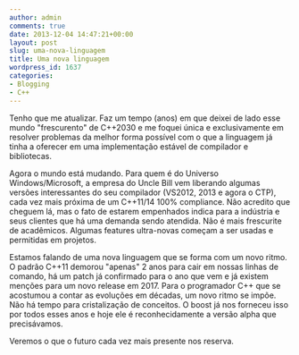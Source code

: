 ```yaml
---
author: admin
comments: true
date: 2013-12-04 14:47:21+00:00
layout: post
slug: uma-nova-linguagem
title: Uma nova linguagem
wordpress_id: 1637
categories:
- Blogging
- C++
---
```






Tenho que me atualizar. Faz um tempo (anos) em que deixei de lado esse mundo "frescurento" de C++2030 e me foquei única e exclusivamente em resolver problemas da melhor forma possível com o que a linguagem já tinha a oferecer em uma implementação estável de compilador e bibliotecas.

Agora o mundo está mudando. Para quem é do Universo Windows/Microsoft, a empresa do Uncle Bill vem liberando algumas versões interessantes do seu compilador (VS2012, 2013 e agora o CTP), cada vez mais próxima de um C++11/14 100% compliance. Não acredito que cheguem lá, mas o fato de estarem empenhados indica para a indústria e seus clientes que há uma demanda sendo atendida. Não é mais frescurite de acadêmicos. Algumas features ultra-novas começam a ser usadas e permitidas em projetos.

Estamos falando de uma nova linguagem que se forma com um novo ritmo. O padrão C++11 demorou "apenas" 2 anos para cair em nossas linhas de comando, há um patch já confirmado para o ano que vem e já existem menções para um novo release em 2017. Para o programador C++ que se acostumou a contar as evoluções em décadas, um novo ritmo se impõe. Não há tempo para cristalização de conceitos. O boost já nos forneceu isso por todos esses anos e hoje ele é reconhecidamente a versão alpha que precisávamos.

Veremos o que o futuro cada vez mais presente nos reserva.
